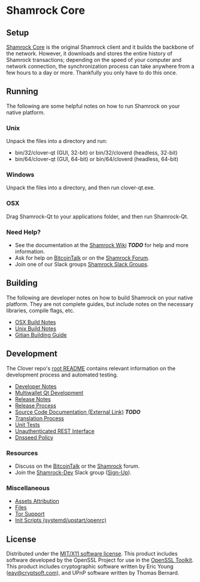 Shamrock Core
=====================

Setup
---------------------
[Shamrock Core](https://shamrockchain.org) is the original Shamrock client and it builds the backbone of the network. However, it downloads and stores the entire history of Shamrock transactions; depending on the speed of your computer and network connection, the synchronization process can take anywhere from a few hours to a day or more. Thankfully you only have to do this once.

Running
---------------------
The following are some helpful notes on how to run Shamrock on your native platform.

### Unix

Unpack the files into a directory and run:

- bin/32/clover-qt (GUI, 32-bit) or bin/32/cloverd (headless, 32-bit)
- bin/64/clover-qt (GUI, 64-bit) or bin/64/cloverd (headless, 64-bit)

### Windows

Unpack the files into a directory, and then run clover-qt.exe.

### OSX

Drag Shamrock-Qt to your applications folder, and then run Shamrock-Qt.

### Need Help?

* See the documentation at the [Shamrock Wiki](https://en.bitcoin.it/wiki/Main_Page) ***TODO***
for help and more information.
* Ask for help on [BitcoinTalk](https://bitcointalk.org/index.php?topic=1262920.0) or on the [Shamrock Forum](http://forum.clover.org/).
* Join one of our Slack groups [Shamrock Slack Groups](https://clover.org/slack-logins/).

Building
---------------------
The following are developer notes on how to build Shamrock on your native platform. They are not complete guides, but include notes on the necessary libraries, compile flags, etc.

- [OSX Build Notes](build-osx.md)
- [Unix Build Notes](build-unix.md)
- [Gitian Building Guide](gitian-building.md)

Development
---------------------
The Clover repo's [root README](https://github.com/Shamrock-Project/Shamrock/blob/master/README.md) contains relevant information on the development process and automated testing.

- [Developer Notes](developer-notes.md)
- [Multiwallet Qt Development](multiwallet-qt.md)
- [Release Notes](release-notes.md)
- [Release Process](release-process.md)
- [Source Code Documentation (External Link)](https://dev.visucore.com/bitcoin/doxygen/) ***TODO***
- [Translation Process](translation_process.md)
- [Unit Tests](unit-tests.md)
- [Unauthenticated REST Interface](REST-interface.md)
- [Dnsseed Policy](dnsseed-policy.md)

### Resources

* Discuss on the [BitcoinTalk](https://bitcointalk.org/index.php?topic=1262920.0) or the [Shamrock](http://forum.clover.org/) forum.
* Join the [Shamrock-Dev](https://clover-dev.slack.com/) Slack group ([Sign-Up](https://clover-dev.herokuapp.com/)).

### Miscellaneous
- [Assets Attribution](assets-attribution.md)
- [Files](files.md)
- [Tor Support](tor.md)
- [Init Scripts (systemd/upstart/openrc)](init.md)

License
---------------------
Distributed under the [MIT/X11 software license](http://www.opensource.org/licenses/mit-license.php).
This product includes software developed by the OpenSSL Project for use in the [OpenSSL Toolkit](https://www.openssl.org/). This product includes
cryptographic software written by Eric Young ([eay@cryptsoft.com](mailto:eay@cryptsoft.com)), and UPnP software written by Thomas Bernard.
